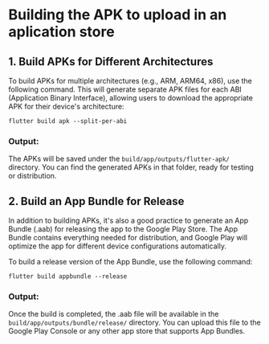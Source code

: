 # Building the APK to upload in an aplication store

## 1. Build APKs for Different Architectures
To build APKs for multiple architectures (e.g., ARM, ARM64, x86), use the following command. This will generate separate APK files for each ABI (Application Binary Interface), allowing users to download the appropriate APK for their device's architecture:


```flutter build apk --split-per-abi```


### Output:
The APKs will be saved under the ```build/app/outputs/flutter-apk/``` directory. You can find the generated APKs in that folder, ready for testing or distribution.

## 2. Build an App Bundle for Release
In addition to building APKs, it's also a good practice to generate an App Bundle (.aab) for releasing the app to the Google Play Store. The App Bundle contains everything needed for distribution, and Google Play will optimize the app for different device configurations automatically.

To build a release version of the App Bundle, use the following command:

```flutter build appbundle --release```

### Output:
Once the build is completed, the .aab file will be available in the ```build/app/outputs/bundle/release/``` directory. You can upload this file to the Google Play Console or any other app store that supports App Bundles.